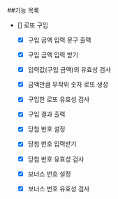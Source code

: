 ##기능 목록

- [] 로또 구입

    - [x] 구입 금액 입력 문구 출력
    - [x] 구입 금액 입력 받기
    - [x] 입력값(구입 금액)의 유효성 검사
    - [x] 금액만큼 무작위 숫자 로또 생성
    - [x] 구입한 로또 유효성 검사
    - [x] 구입 결과 출력

    - [x] 당첨 번호 설정
    - [x] 당첨 번호 입력받기
    - [x] 당첨 번호 유효성 검사

    - [x] 보너스 번호 설정
    - [x] 보너스 번호 유효성 검사


    